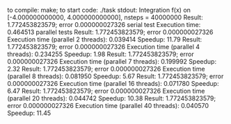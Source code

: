 to compile: make; to start code: ./task
stdout:
Integration f(x) on [-4.000000000000, 4.000000000000], nsteps = 40000000
Result: 1.772453823579; error 0.000000027326
serial test
Execution time: 0.464513
parallel tests
Result: 1.772453823579; error 0.000000027326
Execution time (parallel 2 threads): 0.039414
Speedup: 11.79
Result: 1.772453823579; error 0.000000027326
Execution time (parallel 4 threads): 0.234255
Speedup: 1.98
Result: 1.772453823579; error 0.000000027326
Execution time (parallel 7 threads): 0.199992
Speedup: 2.32
Result: 1.772453823579; error 0.000000027326
Execution time (parallel 8 threads): 0.081950
Speedup: 5.67
Result: 1.772453823579; error 0.000000027326
Execution time (parallel 16 threads): 0.071780
Speedup: 6.47
Result: 1.772453823579; error 0.000000027326
Execution time (parallel 20 threads): 0.044742
Speedup: 10.38
Result: 1.772453823579; error 0.000000027326
Execution time (parallel 40 threads): 0.040570
Speedup: 11.45